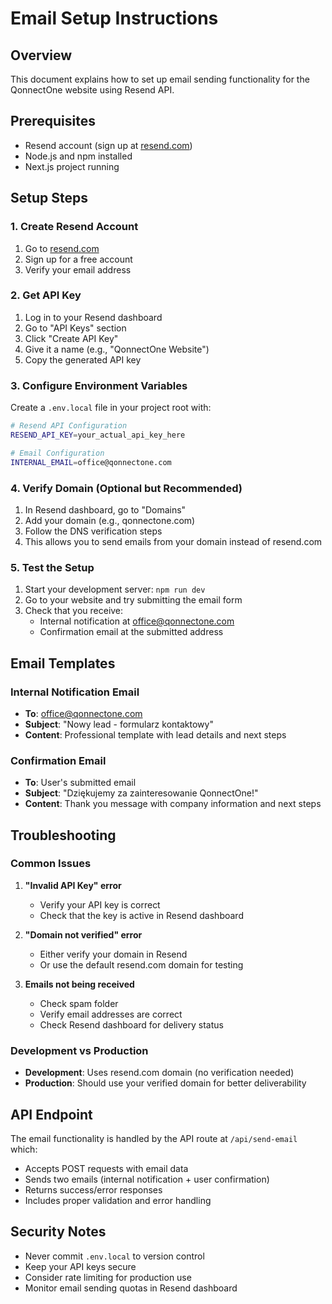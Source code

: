 # Email Setup Instructions

## Overview
This document explains how to set up email sending functionality for the QonnectOne website using Resend API.

## Prerequisites
- Resend account (sign up at [resend.com](https://resend.com))
- Node.js and npm installed
- Next.js project running

## Setup Steps

### 1. Create Resend Account
1. Go to [resend.com](https://resend.com)
2. Sign up for a free account
3. Verify your email address

### 2. Get API Key
1. Log in to your Resend dashboard
2. Go to "API Keys" section
3. Click "Create API Key"
4. Give it a name (e.g., "QonnectOne Website")
5. Copy the generated API key

### 3. Configure Environment Variables
Create a `.env.local` file in your project root with:

```bash
# Resend API Configuration
RESEND_API_KEY=your_actual_api_key_here

# Email Configuration
INTERNAL_EMAIL=office@qonnectone.com
```

### 4. Verify Domain (Optional but Recommended)
1. In Resend dashboard, go to "Domains"
2. Add your domain (e.g., qonnectone.com)
3. Follow the DNS verification steps
4. This allows you to send emails from your domain instead of resend.com

### 5. Test the Setup
1. Start your development server: `npm run dev`
2. Go to your website and try submitting the email form
3. Check that you receive:
   - Internal notification at office@qonnectone.com
   - Confirmation email at the submitted address

## Email Templates

### Internal Notification Email
- **To**: office@qonnectone.com
- **Subject**: "Nowy lead - formularz kontaktowy"
- **Content**: Professional template with lead details and next steps

### Confirmation Email
- **To**: User's submitted email
- **Subject**: "Dziękujemy za zainteresowanie QonnectOne!"
- **Content**: Thank you message with company information and next steps

## Troubleshooting

### Common Issues

1. **"Invalid API Key" error**
   - Verify your API key is correct
   - Check that the key is active in Resend dashboard

2. **"Domain not verified" error**
   - Either verify your domain in Resend
   - Or use the default resend.com domain for testing

3. **Emails not being received**
   - Check spam folder
   - Verify email addresses are correct
   - Check Resend dashboard for delivery status

### Development vs Production

- **Development**: Uses resend.com domain (no verification needed)
- **Production**: Should use your verified domain for better deliverability

## API Endpoint

The email functionality is handled by the API route at `/api/send-email` which:
- Accepts POST requests with email data
- Sends two emails (internal notification + user confirmation)
- Returns success/error responses
- Includes proper validation and error handling

## Security Notes

- Never commit `.env.local` to version control
- Keep your API keys secure
- Consider rate limiting for production use
- Monitor email sending quotas in Resend dashboard
